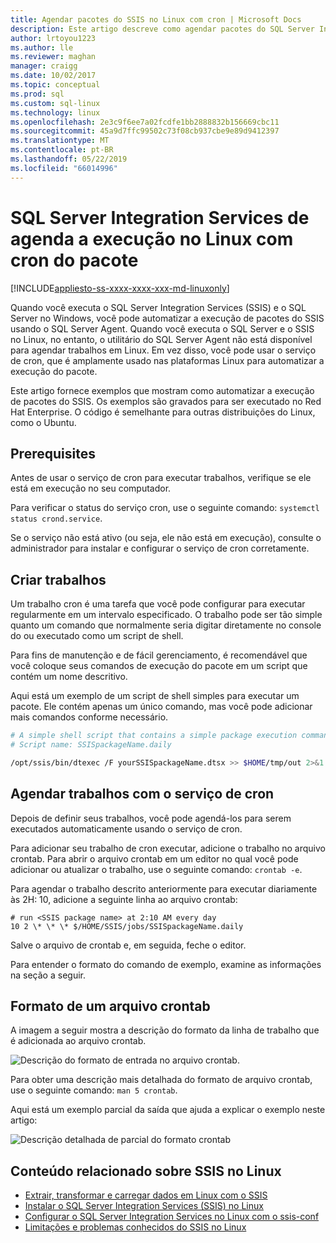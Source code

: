 ```yaml
---
title: Agendar pacotes do SSIS no Linux com cron | Microsoft Docs
description: Este artigo descreve como agendar pacotes do SQL Server Integration Services (SSIS) no Linux com o serviço de cron.
author: lrtoyou1223
ms.author: lle
ms.reviewer: maghan
manager: craigg
ms.date: 10/02/2017
ms.topic: conceptual
ms.prod: sql
ms.custom: sql-linux
ms.technology: linux
ms.openlocfilehash: 2e3c9f6ee7a02fcdfe1bb2888832b156669cbc11
ms.sourcegitcommit: 45a9d7ffc99502c73f08cb937cbe9e89d9412397
ms.translationtype: MT
ms.contentlocale: pt-BR
ms.lasthandoff: 05/22/2019
ms.locfileid: "66014996"
---
```

# <a name="schedule-sql-server-integration-services-package-execution-on-linux-with-cron"></a>SQL Server Integration Services de agenda a execução no Linux com cron do pacote

[!INCLUDE[appliesto-ss-xxxx-xxxx-xxx-md-linuxonly](../includes/appliesto-ss-xxxx-xxxx-xxx-md-linuxonly.md)]

Quando você executa o SQL Server Integration Services (SSIS) e o SQL Server no Windows, você pode automatizar a execução de pacotes do SSIS usando o SQL Server Agent. Quando você executa o SQL Server e o SSIS no Linux, no entanto, o utilitário do SQL Server Agent não está disponível para agendar trabalhos em Linux. Em vez disso, você pode usar o serviço de cron, que é amplamente usado nas plataformas Linux para automatizar a execução do pacote.

Este artigo fornece exemplos que mostram como automatizar a execução de pacotes do SSIS. Os exemplos são gravados para ser executado no Red Hat Enterprise. O código é semelhante para outras distribuições do Linux, como o Ubuntu.

## <a name="prerequisites"></a>Prerequisites

Antes de usar o serviço de cron para executar trabalhos, verifique se ele está em execução no seu computador.

Para verificar o status do serviço cron, use o seguinte comando: `systemctl status crond.service`.

Se o serviço não está ativo (ou seja, ele não está em execução), consulte o administrador para instalar e configurar o serviço de cron corretamente.

## <a name="create-jobs"></a>Criar trabalhos

Um trabalho cron é uma tarefa que você pode configurar para executar regularmente em um intervalo especificado. O trabalho pode ser tão simple quanto um comando que normalmente seria digitar diretamente no console do ou executado como um script de shell.

Para fins de manutenção e de fácil gerenciamento, é recomendável que você coloque seus comandos de execução do pacote em um script que contém um nome descritivo.

Aqui está um exemplo de um script de shell simples para executar um pacote. Ele contém apenas um único comando, mas você pode adicionar mais comandos conforme necessário.

```bash
# A simple shell script that contains a simple package execution command
# Script name: SSISpackageName.daily

/opt/ssis/bin/dtexec /F yourSSISpackageName.dtsx >> $HOME/tmp/out 2>&1
```

## <a name="schedule-jobs-with-the-cron-service"></a>Agendar trabalhos com o serviço de cron

Depois de definir seus trabalhos, você pode agendá-los para serem executados automaticamente usando o serviço de cron.

Para adicionar seu trabalho de cron executar, adicione o trabalho no arquivo crontab. Para abrir o arquivo crontab em um editor no qual você pode adicionar ou atualizar o trabalho, use o seguinte comando: `crontab -e`.

Para agendar o trabalho descrito anteriormente para executar diariamente às 2H: 10, adicione a seguinte linha ao arquivo crontab:

```
# run <SSIS package name> at 2:10 AM every day
10 2 \* \* \* $/HOME/SSIS/jobs/SSISpackageName.daily
```

Salve o arquivo de crontab e, em seguida, feche o editor.

Para entender o formato do comando de exemplo, examine as informações na seção a seguir.
 
## <a name="format-of-a-crontab-file"></a>Formato de um arquivo crontab

A imagem a seguir mostra a descrição do formato da linha de trabalho que é adicionada ao arquivo crontab.

![Descrição do formato de entrada no arquivo crontab.](media/sql-server-linux-schedule-ssis-packages/ssis-linux-cron-job-definition.png)

Para obter uma descrição mais detalhada do formato de arquivo crontab, use o seguinte comando: `man 5 crontab`.

Aqui está um exemplo parcial da saída que ajuda a explicar o exemplo neste artigo:

![Descrição detalhada de parcial do formato crontab](media/sql-server-linux-schedule-ssis-packages/ssis-linux-cron-crontab-format.png)

## <a name="related-content-about-ssis-on-linux"></a>Conteúdo relacionado sobre SSIS no Linux
-   [Extrair, transformar e carregar dados em Linux com o SSIS](sql-server-linux-migrate-ssis.md)
-   [Instalar o SQL Server Integration Services (SSIS) no Linux](sql-server-linux-setup-ssis.md)
-   [Configurar o SQL Server Integration Services no Linux com o ssis-conf](sql-server-linux-configure-ssis.md)
-   [Limitações e problemas conhecidos do SSIS no Linux](sql-server-linux-ssis-known-issues.md)
